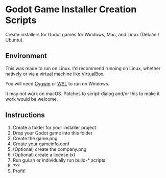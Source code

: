 # Godot Game Installer Creation Scripts
Create installers for Godot games for Windows, Mac, and Linux (Debian / Ubuntu).

## Environment
This was made to run on Linux. I'd recommend running on Linux, whether natively or via a virtual machine like [VirtualBox](https://www.virtualbox.org).

You will need [Cygwin](https://www.cygwin.com/) or [WSL](https://msdn.microsoft.com/commandline/wsl/about) to run on Windows.

It may not work on macOS. Patches to script-dialog and/or this to make it work would be welcome.

## Instructions
  1. Create a folder for your installer project
  2. Drop your Godot game into this folder
  3. Create the game.png
  4. Create your gameinfo.conf
  5. (Optional) create the company.png
  6. (Optional) create a license.txt
  7. Run gui.sh or individually run build-* scripts
  8. ???
  9. Profit!

